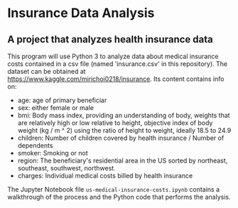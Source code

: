 # Insurance Data Analysis

## A project that analyzes health insurance data

This program will use Python 3 to analyze data about medical insurance costs contained in a csv file (named 'insurance.csv' in this repository). The dataset can be obtained at https://www.kaggle.com/mirichoi0218/insurance. Its content contains info on:

+ age: age of primary beneficiar
+ sex: either female or male
+ bmi: Body mass index, providing an understanding of body, weights that are relatively high or low relative to height, objective index of body weight (kg / m ^ 2) using the ratio of height to weight, ideally 18.5 to 24.9
+ children: Number of children covered by health insurance / Number of dependents
+ smoker: Smoking or not
+ region: The beneficiary's residential area in the US sorted by northeast, southeast, southwest, northwest.
+ charges: Individual medical costs billed by health insurance

The Jupyter Notebook file `us-medical-insurance-costs.ipynb` contains a walkthrough of the process and the Python code that performs the analysis.
